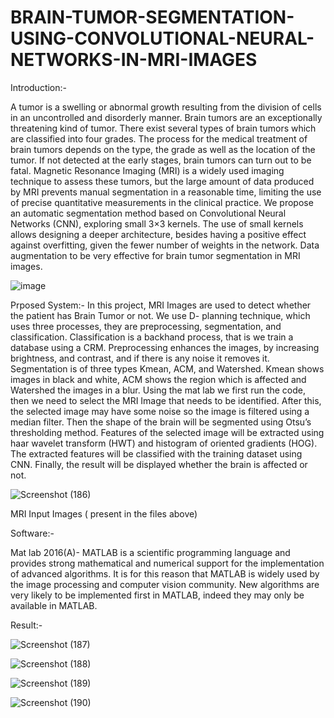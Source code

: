 # BRAIN-TUMOR-SEGMENTATION-USING-CONVOLUTIONAL-NEURAL-NETWORKS-IN-MRI-IMAGES

Introduction:-

A tumor is a swelling or abnormal growth resulting from the division of cells in an uncontrolled and disorderly manner. Brain tumors are an exceptionally threatening kind of tumor. There exist several types of brain tumors which are classified into four grades. The process for the medical treatment of brain tumors depends on the type, the grade as well as the location of the tumor. If not detected at the early stages, brain tumors can turn out to be fatal. Magnetic Resonance Imaging (MRI) is a widely used imaging technique to assess these tumors, but the large amount of data produced by MRI prevents manual segmentation in a reasonable time, limiting the use of precise quantitative measurements in the clinical practice. We propose an automatic segmentation method based on Convolutional Neural Networks (CNN), exploring small 3×3 kernels. The use of small kernels allows designing a deeper architecture, besides having a positive effect against overfitting, given the fewer number of weights in the network. Data augmentation to be very effective for brain tumor segmentation in MRI images.

![image](https://github.com/rutbala/BRAIN-TUMOR-SEGMENTATION-USING-CONVOLUTIONAL-NEURAL-NETWORKS-IN-MRI-IMAGES/assets/165860969/4e3befe7-bf0a-4b00-a0ce-5328a45ba4cf)

Prposed System:- 
In this project, MRI Images are used to detect whether the patient has Brain Tumor or not. We use D- planning technique, which uses three processes, they are preprocessing, segmentation, and classification. Classification is a backhand process, that is we train a database using a CRM. Preprocessing enhances the images, by increasing brightness, and contrast, and if there is any noise it removes it. Segmentation is of three types Kmean, ACM, and Watershed. Kmean shows images in black and white, ACM shows the region which is affected and Watershed the images in a blur. Using the mat lab we first run the code, then we need to select the MRI Image that needs to be identified. After this, the selected image may have some noise so the image is filtered using a median filter. Then the shape of the brain will be segmented using Otsu’s thresholding method. Features of the selected image will be extracted using haar wavelet transform (HWT) and histogram of oriented gradients (HOG). The extracted features will be classified with the training dataset using CNN. Finally, the result will be displayed whether the brain is affected or not.

![Screenshot (186)](https://github.com/rutbala/BRAIN-TUMOR-SEGMENTATION-USING-CONVOLUTIONAL-NEURAL-NETWORKS-IN-MRI-IMAGES/assets/165860969/4f4c67e0-03fa-46ed-9507-762328f4927a)

MRI Input Images ( present in the files above)

Software:-

Mat lab 2016(A)- MATLAB is a scientific programming language and provides strong mathematical and numerical support for the implementation of advanced algorithms. It is for this reason that MATLAB is widely used by the image processing and computer vision community. New algorithms are very likely to be implemented first in MATLAB, indeed they may only be available in MATLAB.

Result:-

![Screenshot (187)](https://github.com/rutbala/BRAIN-TUMOR-SEGMENTATION-USING-CONVOLUTIONAL-NEURAL-NETWORKS-IN-MRI-IMAGES/assets/165860969/33229e00-fa00-4c8b-a698-64d0f8d8d605)

![Screenshot (188)](https://github.com/rutbala/BRAIN-TUMOR-SEGMENTATION-USING-CONVOLUTIONAL-NEURAL-NETWORKS-IN-MRI-IMAGES/assets/165860969/8b96f0d8-0d86-473b-875d-c1e20b486cf6)

![Screenshot (189)](https://github.com/rutbala/BRAIN-TUMOR-SEGMENTATION-USING-CONVOLUTIONAL-NEURAL-NETWORKS-IN-MRI-IMAGES/assets/165860969/dd947834-010a-429e-9ca5-35dce228dc93)

![Screenshot (190)](https://github.com/rutbala/BRAIN-TUMOR-SEGMENTATION-USING-CONVOLUTIONAL-NEURAL-NETWORKS-IN-MRI-IMAGES/assets/165860969/54858918-48bf-4425-b5d4-398e9cd33ffd)






